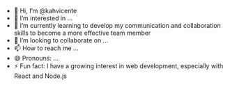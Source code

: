 - 👋 Hi, I’m @kahvicente
- 👀 I’m interested in ...
- 🌱 I’m currently learning to develop my communication and collaboration skills to become a more effective team member
- 💞️ I’m looking to collaborate on ...
- 📫 How to reach me ...
- 😄 Pronouns: ...
- ⚡ Fun fact: I have a growing interest in web development, especially with React and Node.js

<!---
kahvicente/kahvicente is a ✨ special ✨ repository because its `README.md` (this file) appears on your GitHub profile.
You can click the Preview link to take a look at your changes.
--->
